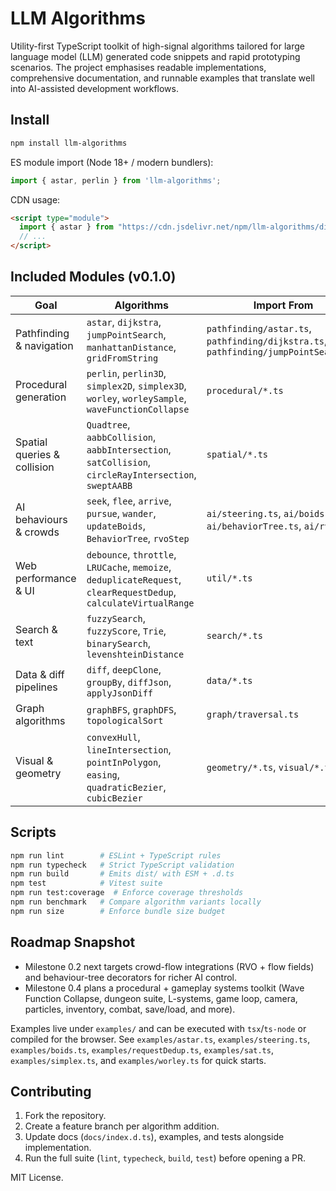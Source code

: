 # LLM Algorithms

Utility-first TypeScript toolkit of high-signal algorithms tailored for large language model (LLM) generated code snippets and rapid prototyping scenarios. The project emphasises readable implementations, comprehensive documentation, and runnable examples that translate well into AI-assisted development workflows.

## Install
```bash
npm install llm-algorithms
```

ES module import (Node 18+ / modern bundlers):
```ts
import { astar, perlin } from 'llm-algorithms';
```

CDN usage:
```html
<script type="module">
  import { astar } from "https://cdn.jsdelivr.net/npm/llm-algorithms/dist/index.js";
  // ...
</script>
```

## Included Modules (v0.1.0)

| Goal | Algorithms | Import From | Example |
| ---- | ---------- | ----------- | ------- |
| Pathfinding & navigation | `astar`, `dijkstra`, `jumpPointSearch`, `manhattanDistance`, `gridFromString` | `pathfinding/astar.ts`, `pathfinding/dijkstra.ts`, `pathfinding/jumpPointSearch.ts` | `examples/astar.ts` |
| Procedural generation | `perlin`, `perlin3D`, `simplex2D`, `simplex3D`, `worley`, `worleySample`, `waveFunctionCollapse` | `procedural/*.ts` | `examples/simplex.ts`, `examples/worley.ts`, `examples/waveFunctionCollapse.ts` |
| Spatial queries & collision | `Quadtree`, `aabbCollision`, `aabbIntersection`, `satCollision`, `circleRayIntersection`, `sweptAABB` | `spatial/*.ts` | `examples/sat.ts` |
| AI behaviours & crowds | `seek`, `flee`, `arrive`, `pursue`, `wander`, `updateBoids`, `BehaviorTree`, `rvoStep` | `ai/steering.ts`, `ai/boids.ts`, `ai/behaviorTree.ts`, `ai/rvo.ts` | `examples/steering.ts`, `examples/boids.ts`, `examples/rvo.ts` |
| Web performance & UI | `debounce`, `throttle`, `LRUCache`, `memoize`, `deduplicateRequest`, `clearRequestDedup`, `calculateVirtualRange` | `util/*.ts` | `examples/requestDedup.ts`, `examples/virtualScroll.ts` |
| Search & text | `fuzzySearch`, `fuzzyScore`, `Trie`, `binarySearch`, `levenshteinDistance` | `search/*.ts` | `tests/search.test.ts` |
| Data & diff pipelines | `diff`, `deepClone`, `groupBy`, `diffJson`, `applyJsonDiff` | `data/*.ts` | `tests/jsonDiff.test.ts` |
| Graph algorithms | `graphBFS`, `graphDFS`, `topologicalSort` | `graph/traversal.ts` | `tests/graph.test.ts` |
| Visual & geometry | `convexHull`, `lineIntersection`, `pointInPolygon`, `easing`, `quadraticBezier`, `cubicBezier` | `geometry/*.ts`, `visual/*.ts` | `tests/geometry.test.ts`, `tests/visual.test.ts` |

## Scripts
```bash
npm run lint        # ESLint + TypeScript rules
npm run typecheck   # Strict TypeScript validation
npm run build       # Emits dist/ with ESM + .d.ts
npm test            # Vitest suite
npm run test:coverage  # Enforce coverage thresholds
npm run benchmark   # Compare algorithm variants locally
npm run size        # Enforce bundle size budget
```

## Roadmap Snapshot
- Milestone 0.2 next targets crowd-flow integrations (RVO + flow fields) and behaviour-tree decorators for richer AI control.
- Milestone 0.4 plans a procedural + gameplay systems toolkit (Wave Function Collapse, dungeon suite, L-systems, game loop, camera, particles, inventory, combat, save/load, and more).

Examples live under `examples/` and can be executed with `tsx`/`ts-node` or compiled for the browser. See `examples/astar.ts`, `examples/steering.ts`, `examples/boids.ts`, `examples/requestDedup.ts`, `examples/sat.ts`, `examples/simplex.ts`, and `examples/worley.ts` for quick starts.

## Contributing
1. Fork the repository.
2. Create a feature branch per algorithm addition.
3. Update docs (`docs/index.d.ts`), examples, and tests alongside implementation.
4. Run the full suite (`lint`, `typecheck`, `build`, `test`) before opening a PR.

MIT License.

